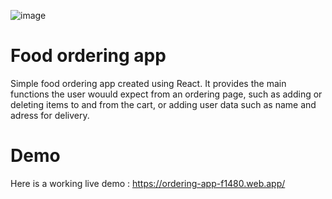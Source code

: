 ![image](https://github.com/IuliaBaican/ordering-app/assets/141867983/d941decf-e4e9-45d6-bba8-b71b1b89cf2c)


# Food ordering app
Simple food ordering app created using React. It provides the main functions the user wouuld expect from an ordering page, such as adding or deleting items to and from the cart, or adding user data such as name and adress for delivery.

# Demo
Here is a working live demo : https://ordering-app-f1480.web.app/ 
